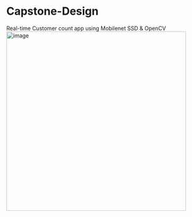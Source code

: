 # Capstone-Design
Real-time Customer count app using Mobilenet SSD & OpenCV
<img width="468" alt="image" src="https://user-images.githubusercontent.com/84511374/204717146-1ab0208c-9d16-4085-8494-996e33605705.png">
